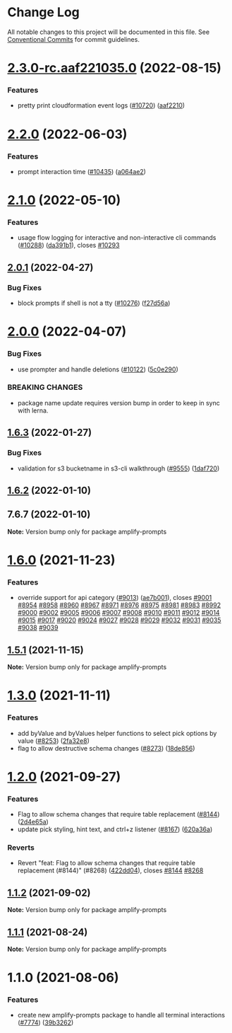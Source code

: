 # Change Log

All notable changes to this project will be documented in this file.
See [Conventional Commits](https://conventionalcommits.org) for commit guidelines.

# [2.3.0-rc.aaf221035.0](https://github.com/aws-amplify/amplify-cli/compare/amplify-prompts@2.2.0...amplify-prompts@2.3.0-rc.aaf221035.0) (2022-08-15)


### Features

* pretty print cloudformation event logs  ([#10720](https://github.com/aws-amplify/amplify-cli/issues/10720)) ([aaf2210](https://github.com/aws-amplify/amplify-cli/commit/aaf22103548a329b3092f52736c28c9b5c5b8b8b))





# [2.2.0](https://github.com/aws-amplify/amplify-cli/compare/amplify-prompts@2.1.0...amplify-prompts@2.2.0) (2022-06-03)


### Features

* prompt interaction time ([#10435](https://github.com/aws-amplify/amplify-cli/issues/10435)) ([a064ae2](https://github.com/aws-amplify/amplify-cli/commit/a064ae2e1a3a8d4e84a1fcb3ec9fc8b4491966d6))





# [2.1.0](https://github.com/aws-amplify/amplify-cli/compare/amplify-prompts@2.0.1...amplify-prompts@2.1.0) (2022-05-10)


### Features

* usage flow logging for interactive and non-interactive cli commands ([#10288](https://github.com/aws-amplify/amplify-cli/issues/10288)) ([da391b1](https://github.com/aws-amplify/amplify-cli/commit/da391b146612d8914f72e558e5503d075456c820)), closes [#10293](https://github.com/aws-amplify/amplify-cli/issues/10293)





## [2.0.1](https://github.com/aws-amplify/amplify-cli/compare/amplify-prompts@2.0.0...amplify-prompts@2.0.1) (2022-04-27)


### Bug Fixes

* block prompts if shell is not a tty ([#10276](https://github.com/aws-amplify/amplify-cli/issues/10276)) ([f27d56a](https://github.com/aws-amplify/amplify-cli/commit/f27d56ac49062f58f64d3cd4a26436923a2dd3e2))





# [2.0.0](https://github.com/aws-amplify/amplify-cli/compare/amplify-prompts@1.6.3...amplify-prompts@2.0.0) (2022-04-07)


### Bug Fixes

* use prompter and handle deletions ([#10122](https://github.com/aws-amplify/amplify-cli/issues/10122)) ([5c0e290](https://github.com/aws-amplify/amplify-cli/commit/5c0e2904e5ac65824642281e732aae4f02904fd0))


### BREAKING CHANGES

* package name update requires version bump in order to keep in sync with lerna.





## [1.6.3](https://github.com/aws-amplify/amplify-cli/compare/amplify-prompts@1.6.2...amplify-prompts@1.6.3) (2022-01-27)


### Bug Fixes

* validation for s3 bucketname in s3-cli walkthrough ([#9555](https://github.com/aws-amplify/amplify-cli/issues/9555)) ([1daf720](https://github.com/aws-amplify/amplify-cli/commit/1daf72029bda79645ee95997c40a887741499164))





## [1.6.2](https://github.com/aws-amplify/amplify-cli/compare/amplify-prompts@1.6.0...amplify-prompts@1.6.2) (2022-01-10)



## 7.6.7 (2022-01-10)

**Note:** Version bump only for package amplify-prompts





# [1.6.0](https://github.com/aws-amplify/amplify-cli/compare/amplify-prompts@1.5.1...amplify-prompts@1.6.0) (2021-11-23)


### Features

* override support for api category ([#9013](https://github.com/aws-amplify/amplify-cli/issues/9013)) ([ae7b001](https://github.com/aws-amplify/amplify-cli/commit/ae7b001f274f327a29c99c67fe851272c6208e84)), closes [#9001](https://github.com/aws-amplify/amplify-cli/issues/9001) [#8954](https://github.com/aws-amplify/amplify-cli/issues/8954) [#8958](https://github.com/aws-amplify/amplify-cli/issues/8958) [#8960](https://github.com/aws-amplify/amplify-cli/issues/8960) [#8967](https://github.com/aws-amplify/amplify-cli/issues/8967) [#8971](https://github.com/aws-amplify/amplify-cli/issues/8971) [#8976](https://github.com/aws-amplify/amplify-cli/issues/8976) [#8975](https://github.com/aws-amplify/amplify-cli/issues/8975) [#8981](https://github.com/aws-amplify/amplify-cli/issues/8981) [#8983](https://github.com/aws-amplify/amplify-cli/issues/8983) [#8992](https://github.com/aws-amplify/amplify-cli/issues/8992) [#9000](https://github.com/aws-amplify/amplify-cli/issues/9000) [#9002](https://github.com/aws-amplify/amplify-cli/issues/9002) [#9005](https://github.com/aws-amplify/amplify-cli/issues/9005) [#9006](https://github.com/aws-amplify/amplify-cli/issues/9006) [#9007](https://github.com/aws-amplify/amplify-cli/issues/9007) [#9008](https://github.com/aws-amplify/amplify-cli/issues/9008) [#9010](https://github.com/aws-amplify/amplify-cli/issues/9010) [#9011](https://github.com/aws-amplify/amplify-cli/issues/9011) [#9012](https://github.com/aws-amplify/amplify-cli/issues/9012) [#9014](https://github.com/aws-amplify/amplify-cli/issues/9014) [#9015](https://github.com/aws-amplify/amplify-cli/issues/9015) [#9017](https://github.com/aws-amplify/amplify-cli/issues/9017) [#9020](https://github.com/aws-amplify/amplify-cli/issues/9020) [#9024](https://github.com/aws-amplify/amplify-cli/issues/9024) [#9027](https://github.com/aws-amplify/amplify-cli/issues/9027) [#9028](https://github.com/aws-amplify/amplify-cli/issues/9028) [#9029](https://github.com/aws-amplify/amplify-cli/issues/9029) [#9032](https://github.com/aws-amplify/amplify-cli/issues/9032) [#9031](https://github.com/aws-amplify/amplify-cli/issues/9031) [#9035](https://github.com/aws-amplify/amplify-cli/issues/9035) [#9038](https://github.com/aws-amplify/amplify-cli/issues/9038) [#9039](https://github.com/aws-amplify/amplify-cli/issues/9039)





## [1.5.1](https://github.com/aws-amplify/amplify-cli/compare/amplify-prompts@1.3.0...amplify-prompts@1.5.1) (2021-11-15)

**Note:** Version bump only for package amplify-prompts





# [1.3.0](https://github.com/aws-amplify/amplify-cli/compare/amplify-prompts@1.2.0...amplify-prompts@1.3.0) (2021-11-11)


### Features

* add byValue and byValues helper functions to select pick options by value ([#8253](https://github.com/aws-amplify/amplify-cli/issues/8253)) ([2fa32e8](https://github.com/aws-amplify/amplify-cli/commit/2fa32e8c368eda408b515a04195744fb25a29a3d))
* flag to allow destructive schema changes ([#8273](https://github.com/aws-amplify/amplify-cli/issues/8273)) ([18de856](https://github.com/aws-amplify/amplify-cli/commit/18de856fb61bf2df8f73375e4e55a58c6159a232))





# [1.2.0](https://github.com/aws-amplify/amplify-cli/compare/amplify-prompts@1.1.2...amplify-prompts@1.2.0) (2021-09-27)


### Features

* Flag to allow schema changes that require table replacement ([#8144](https://github.com/aws-amplify/amplify-cli/issues/8144)) ([2d4e65a](https://github.com/aws-amplify/amplify-cli/commit/2d4e65acfd034d33c6fa8ac1f5f8582e7e3bc399))
* update pick styling, hint text, and ctrl+z listener ([#8167](https://github.com/aws-amplify/amplify-cli/issues/8167)) ([620a36a](https://github.com/aws-amplify/amplify-cli/commit/620a36a8d4596cfd686820a5556431077977db5a))


### Reverts

* Revert "feat: Flag to allow schema changes that require table replacement (#8144)" (#8268) ([422dd04](https://github.com/aws-amplify/amplify-cli/commit/422dd04425c72aa7276e086d38ce4d5f4681f9f3)), closes [#8144](https://github.com/aws-amplify/amplify-cli/issues/8144) [#8268](https://github.com/aws-amplify/amplify-cli/issues/8268)





## [1.1.2](https://github.com/aws-amplify/amplify-cli/compare/amplify-prompts@1.1.1...amplify-prompts@1.1.2) (2021-09-02)

**Note:** Version bump only for package amplify-prompts





## [1.1.1](https://github.com/aws-amplify/amplify-cli/compare/amplify-prompts@1.1.0...amplify-prompts@1.1.1) (2021-08-24)

**Note:** Version bump only for package amplify-prompts





# 1.1.0 (2021-08-06)


### Features

* create new amplify-prompts package to handle all terminal interactions ([#7774](https://github.com/aws-amplify/amplify-cli/issues/7774)) ([39b3262](https://github.com/aws-amplify/amplify-cli/commit/39b326202283f402f82d7e38a830acdc3845a8d7))
